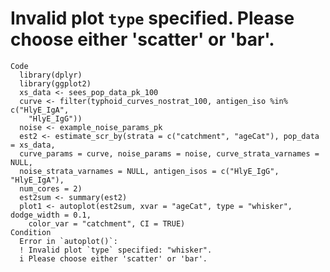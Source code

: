 # Invalid plot `type` specified. Please choose either 'scatter' or 'bar'.

    Code
      library(dplyr)
      library(ggplot2)
      xs_data <- sees_pop_data_pk_100
      curve <- filter(typhoid_curves_nostrat_100, antigen_iso %in% c("HlyE_IgA",
        "HlyE_IgG"))
      noise <- example_noise_params_pk
      est2 <- estimate_scr_by(strata = c("catchment", "ageCat"), pop_data = xs_data,
      curve_params = curve, noise_params = noise, curve_strata_varnames = NULL,
      noise_strata_varnames = NULL, antigen_isos = c("HlyE_IgG", "HlyE_IgA"),
      num_cores = 2)
      est2sum <- summary(est2)
      plot1 <- autoplot(est2sum, xvar = "ageCat", type = "whisker", dodge_width = 0.1,
        color_var = "catchment", CI = TRUE)
    Condition
      Error in `autoplot()`:
      ! Invalid plot `type` specified: "whisker".
      i Please choose either 'scatter' or 'bar'.

